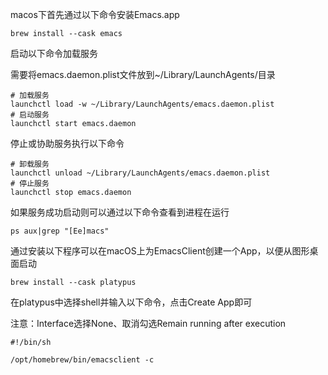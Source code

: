 macos下首先通过以下命令安装Emacs.app

```shell
brew install --cask emacs
```

启动以下命令加载服务

需要将emacs.daemon.plist文件放到~/Library/LaunchAgents/目录

```shell
# 加载服务
launchctl load -w ~/Library/LaunchAgents/emacs.daemon.plist
# 启动服务
launchctl start emacs.daemon
```

停止或协助服务执行以下命令

```shell
# 卸载服务
launchctl unload ~/Library/LaunchAgents/emacs.daemon.plist
# 停止服务
launchctl stop emacs.daemon
```

如果服务成功启动则可以通过以下命令查看到进程在运行

```shell
ps aux|grep "[Ee]macs"
```

通过安装以下程序可以在macOS上为EmacsClient创建一个App，以便从图形桌面启动

```shell
brew install --cask platypus
```

在platypus中选择shell并输入以下命令，点击Create App即可

注意：Interface选择None、取消勾选Remain running after execution

```shell
#!/bin/sh

/opt/homebrew/bin/emacsclient -c
```